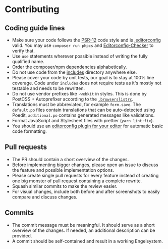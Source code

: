 # Contributing
## Coding guide lines
* Make sure your code follows the [PSR-12](https://www.php-fig.org/psr/psr-12/) code style and is [.editorconfig](.editorconfig) valid.
  You may use `composer run phpcs` and [Editorconfig-Checker](https://editorconfig-checker.github.io) to verify that.
* Use `use` statements wherever possible instead of writing the fully qualified name.
* Order the composer/npm dependencies alphabetically.
* Do not use code from the [includes](includes) directory anywhere else.
* Please cover your code by unit tests, our goal is to stay at 100% line coverage.
  Code under `includes` does not require tests as it's mostly not testable and needs to be rewritten.
* Do not use vendor prefixes like `-webkit` in styles.
  This is done by PostCSS + Autoprefixer according to the [`.browserslistrc`](.browserslistrc).
* Translations must be abbreviated, for example `form.save`.
  The `default.po` files contain translations that can be auto-detected using Poedit, `additional.po` contains generated messages like validations.
* Format JavaScript and Stylesheet files with prettier (`yarn lint:fix`).
* You should use an [editorconfig plugin for your editor](https://editorconfig.org/#pre-installed) for automatic basic code formatting.

## Pull requests
* The PR should contain a short overview of the changes.
* Before implementing bigger changes, please open an issue to discuss the feature and possible implementation options.
* Please create single pull requests for every feature instead of creating one big monster of pull request containing a complete rewrite.
* Squash similar commits to make the review easier.
* For visual changes, include both before and after screenshots to easily compare and discuss changes.

## Commits
* The commit message must be meaningful. It should serve as a short overview of the changes.
  If needed, an additional description can be provided.
* A commit should be self-contained and result in a working Engelsystem.
